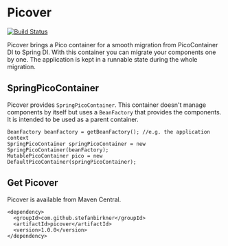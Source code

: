 # Picover

[![Build Status](https://secure.travis-ci.org/stefanbirkner/picover.png)](https://travis-ci.org/stefanbirkner/picover)

Picover brings a Pico container for a smooth migration from PicoContainer DI to Spring DI. With this container you can migrate your components one by one. The application is kept in a runnable state during the whole migration.

## SpringPicoContainer

Picover provides `SpringPicoContainer`. This container doesn't manage components by itself but uses a `BeanFactory` that provides the components. It is intended to be used as a parent container.

    BeanFactory beanFactory = getBeanFactory(); //e.g. the application context
    SpringPicoContainer springPicoContainer = new SpringPicoContainer(beanFactory);
    MutablePicoContainer pico = new DefaultPicoContainer(springPicoContainer);

## Get Picover

Picover is available from Maven Central.

    <dependency>
      <groupId>com.github.stefanbirkner</groupId>
      <artifactId>picover</artifactId>
      <version>1.0.0</version>
    </dependency>
